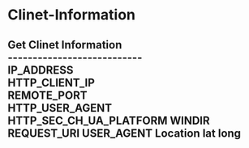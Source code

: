 # Clinet-Information
Get Clinet Information
<br>---------------------------<br>
IP_ADDRESS<br>
HTTP_CLIENT_IP<br>
REMOTE_PORT<br>
HTTP_USER_AGENT
HTTP_SEC_CH_UA_PLATFORM
WINDIR
REQUEST_URI
USER_AGENT
Location lat long
---------------------------
